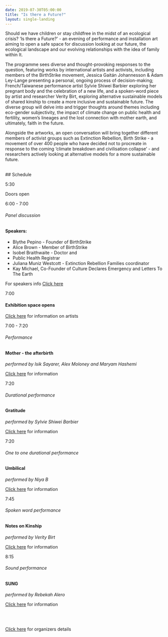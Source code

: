 ```yaml
---
date: 2019-07-30T05:00:00
title: "Is there a Future?"
layout: single-landing
---
```


Should we have children or stay childfree in the midst of an ecological crisis? ‘Is there a Future?’ -
an evening of performance and installation art aiming to open a safe space for discussion looking
at our future, the ecological landscape and our evolving relationships with the idea of family within
It.

The programme sees diverse and thought-provoking responses to the question, featuring works by international artists and activists, including members of the BirthStrike movement, Jessica Gaitán Johannesson & Adam Ley-Lange presenting a personal, ongoing process of decision-making; French/Taiwanese performance artist Sylvie Shiwei Barbier exploring her pregnant body and the celebration of a new life, and a spoken-word piece by artist and researcher Verity Birt, exploring alternative sustainable models of shared kinship to create a more inclusive and sustainable future. The diverse group will delve into and trigger thoughts around themes including eco-gender subjectivity, the impact of climate change on public health and fertility, women’s lineages and the lost connection with mother earth, and ultimately, faith in the future.

Alongside the artworks, an open conversation will bring together different members of activist
groups such as Extinction Rebellion, Birth Strike - a movement of over 400 people who have
decided not to procreate in response to the coming ‘climate breakdown and civilisation collapse’ -
and researchers actively looking at alternative models for a more sustainable future.

<br/>
## Schedule
<div class="schedule">
    <div class="col-left">
        <p class="time">5:30</p>
    </div>
    <div class="col-right">
        <p>Doors open</p>
    </div>
    <p class="clearfix"></p>
</div>

<div class="schedule">
    <div class="col-left">
        <p class="time">6:00 - 7:00</p>
    </div>
    <div class="col-right">
        <h6>Panel discussion</h6>
        <h4>Speakers:</h4>
        <ul>
            <li>Blythe Pepino - Founder of BirthStrike</li>
            <li>Alice Brown - Member of BirthStrike</li>
            <li>Isobel Braithwaite - Doctor and </li>
            <li>Public Health Registrar</li>
            <li>Juliana Muniz Westcott - Extinction Rebellion Families coordinator</li>
            <li>Kay Michael, Co-Founder of Culture Declares Emergency and Letters To The Earth</li>
        </ul>
        <p>For speakers info <a href="/is-there-a-future-programme/speakers">Click here</a></p>
    </div>
    <p class="clearfix"></p>
</div>

<div class="schedule">
    <div class="col-left">
        <p class="time">7:00</p>
    </div>
    <div class="col-right">
        <h4>Exhibition space opens</h4>
        <p><a href="/is-there-a-future-programme/speakers">Click here</a> for information on artists</p>
    </div>
    <p class="clearfix"></p>
</div>

<div class="schedule">
    <div class="col-left">
        <p class="time">7:00 - 7:20</p>
    </div>
    <div class="col-right">
        <h6>Performance </h6>
        <h4>Mother - the afterbirth</h4>
        <p><i>performed by Isik Sayarer, Alex Moloney and Maryam Hashemi </i></p>
        <p><a href="/is-there-a-future-programme/speakers">Click here</a> for information</p>
    </div>
    <p class="clearfix"></p>
</div>

<div class="schedule">
    <div class="col-left">
        <p class="time">7:20</p>
    </div>
    <div class="col-right">
        <h6>Durational performance  </h6>
        <h4>Gratitude</h4>
        <p><i>performed by Sylvie Shiwei Barbier </i></p>
        <p><a href="/is-there-a-future-programme/speakers">Click here</a> for information</p>
    </div>
    <p class="clearfix"></p>
</div>

<div class="schedule">
    <div class="col-left">
        <p class="time">7:20</p>
    </div>
    <div class="col-right">
        <h6>One to one durational performance</h6>
        <h4>Umbilical</h4>
        <p><i>performed by Niya B</i></p>
        <p><a href="/is-there-a-future-programme/speakers">Click here</a> for information</p>
    </div>
    <p class="clearfix"></p>
</div>

<div class="schedule">
    <div class="col-left">
        <p class="time">7:45</p>
    </div>
    <div class="col-right">
        <h6>Spoken word performance </h6>
        <h4>Notes on Kinship</h4>
        <p><i>performed by Verity Birt</i></p>
        <p><a href="/is-there-a-future-programme/speakers">Click here</a> for information</p>
    </div>
    <p class="clearfix"></p>
</div>

<div class="schedule">
    <div class="col-left">
        <p class="time">8:15</p>
    </div>
    <div class="col-right">
        <h6>Sound performance</h6>
        <h4>SUNG</h4>
        <p><i>performed by Rebekah Alero</i></p>
        <p><a href="/is-there-a-future-programme/speakers">Click here</a> for information</p>
    </div>
    <p class="clearfix"></p>
</div>


<br/><br/>
<p><a href="/is-there-a-future-programme/speakers">Click here</a> for organizers details </p>